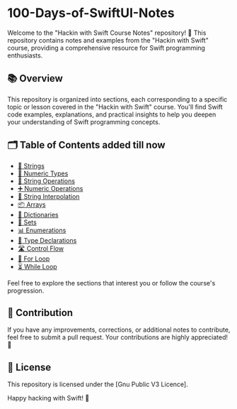 # 100-Days-of-SwiftUI-Notes


Welcome to the "Hackin with Swift Course Notes" repository! 🎉 This repository contains notes and examples from the "Hackin with Swift" course, providing a comprehensive resource for Swift programming enthusiasts.

## 📚 Overview

This repository is organized into sections, each corresponding to a specific topic or lesson covered in the "Hackin with Swift" course. You'll find Swift code examples, explanations, and practical insights to help you deepen your understanding of Swift programming concepts.

## 🗂 Table of Contents added till now

- [🧵 Strings](#strings)
- [🔢 Numeric Types](#numeric-types)
- [🧮 String Operations](#string-operations)
- [➕ Numeric Operations](#numeric-operations)
- [🎤 String Interpolation](#string-interpolation)
- [📦 Arrays](#arrays)
- [📖 Dictionaries](#dictionaries)
- [🔄 Sets](#sets)
- [📊 Enumerations](#enumerations)
- [📝 Type Declarations](#type-declarations)
- [🛣 Control Flow](#control-flow)
- [🔄 For Loop](#for-loop)
- [⏳ While Loop](#while-loop)

Feel free to explore the sections that interest you or follow the course's progression.

## 🤝 Contribution

If you have any improvements, corrections, or additional notes to contribute, feel free to submit a pull request. Your contributions are highly appreciated! 🙌

## 📄 License

This repository is licensed under the [Gnu Public V3 Licence].

Happy hacking with Swift! 🚀
